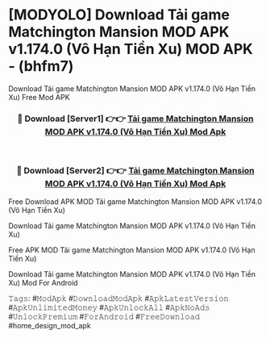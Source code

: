 # [MODYOLO] Download Tải game Matchington Mansion MOD APK v1.174.0 (Vô Hạn Tiền Xu) MOD APK - (bhfm7)
Download Tải game Matchington Mansion MOD APK v1.174.0 (Vô Hạn Tiền Xu) Free Mod APK

<div align="center">
<h3>🔴 Download [Server1] 👉👉 <a href="https://apk-comot.site?title=Tải_game_Matchington_Mansion_MOD_APK_v1.174.0_(Vô_Hạn_Tiền_Xu)">Tải game Matchington Mansion MOD APK v1.174.0 (Vô Hạn Tiền Xu) Mod Apk</a></h3><br>

<h3>🔴 Download [Server2] 👉👉 <a href="https://apk-comot.site?title=Tải_game_Matchington_Mansion_MOD_APK_v1.174.0_(Vô_Hạn_Tiền_Xu)">Tải game Matchington Mansion MOD APK v1.174.0 (Vô Hạn Tiền Xu) Mod Apk</a></h3>
</div>


Free Download APK MOD Tải game Matchington Mansion MOD APK v1.174.0 (Vô Hạn Tiền Xu)

Download Tải game Matchington Mansion MOD APK v1.174.0 (Vô Hạn Tiền Xu) 

Free APK MOD Tải game Matchington Mansion MOD APK v1.174.0 (Vô Hạn Tiền Xu) 

Download Tải game Matchington Mansion MOD APK v1.174.0 (Vô Hạn Tiền Xu) Mod For Android

𝚃𝚊𝚐𝚜: #𝙼𝚘𝚍𝙰𝚙𝚔 #𝙳𝚘𝚠𝚗𝚕𝚘𝚊𝚍𝙼𝚘𝚍𝙰𝚙𝚔 #𝙰𝚙𝚔𝙻𝚊𝚝𝚎𝚜𝚝𝚅𝚎𝚛𝚜𝚒𝚘𝚗 #𝙰𝚙𝚔𝚄𝚗𝚕𝚒𝚖𝚒𝚝𝚎𝚍𝙼𝚘𝚗𝚎𝚢 #𝙰𝚙𝚔𝚄𝚗𝚕𝚘𝚌𝚔𝙰𝚕𝚕 #𝙰𝚙𝚔𝙽𝚘𝙰𝚍𝚜 #𝚄𝚗𝚕𝚘𝚌𝚔𝙿𝚛𝚎𝚖𝚒𝚞𝚖 #𝙵𝚘𝚛𝙰𝚗𝚍𝚛𝚘𝚒𝚍 #𝙵𝚛𝚎𝚎𝙳𝚘𝚠𝚗𝚕𝚘𝚊𝚍 #home_design_mod_apk